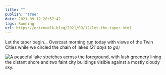 ```yaml
---
title: ""
publish: "true"
date: 2021-09-12 20:57:42
tags: Running
url: https://ericmwalk.blog/2021/09/12/let-the-taper.html
---
```


Let the taper begin… Overcast morning [run](https://www.strava.com/activities/5949776575) today with views of the Twin Cities while we circled the chain of lakes
*(21 days to go)*


![A peaceful lake stretches across the foreground, with lush greenery lining the distant shore and two faint city buildings visible against a mostly cloudy sky.](https://ericmwalk.blog/uploads/2021/2384404932.jpg)